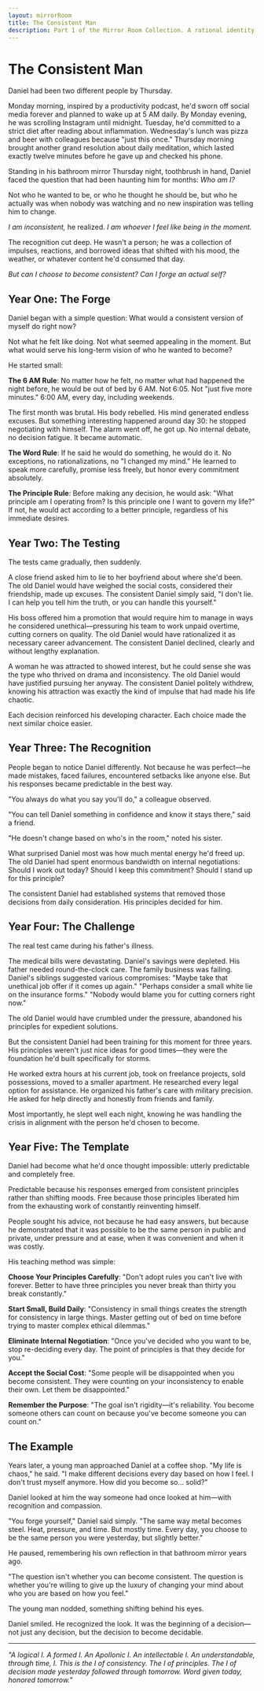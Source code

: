 ```yaml
---
layout: mirrorRoom
title: The Consistent Man
description: Part 1 of the Mirror Room Collection. A rational identity.
---
```


# The Consistent Man

Daniel had been two different people by Thursday.

Monday morning, inspired by a productivity podcast, he'd sworn off social media forever and planned to wake up at 5 AM daily. By Monday evening, he was scrolling Instagram until midnight. Tuesday, he'd committed to a strict diet after reading about inflammation. Wednesday's lunch was pizza and beer with colleagues because "just this once." Thursday morning brought another grand resolution about daily meditation, which lasted exactly twelve minutes before he gave up and checked his phone.

Standing in his bathroom mirror Thursday night, toothbrush in hand, Daniel faced the question that had been haunting him for months: _Who am I?_

Not who he wanted to be, or who he thought he should be, but who he actually was when nobody was watching and no new inspiration was telling him to change.

_I am inconsistent,_ he realized. _I am whoever I feel like being in the moment._

The recognition cut deep. He wasn't a person; he was a collection of impulses, reactions, and borrowed ideas that shifted with his mood, the weather, or whatever content he'd consumed that day.

_But can I choose to become consistent? Can I forge an actual self?_

## Year One: The Forge

Daniel began with a simple question: What would a consistent version of myself do right now?

Not what he felt like doing. Not what seemed appealing in the moment. But what would serve his long-term vision of who he wanted to become?

He started small:

**The 6 AM Rule**: No matter how he felt, no matter what had happened the night before, he would be out of bed by 6 AM. Not 6:05. Not "just five more minutes." 6:00 AM, every day, including weekends.

The first month was brutal. His body rebelled. His mind generated endless excuses. But something interesting happened around day 30: he stopped negotiating with himself. The alarm went off, he got up. No internal debate, no decision fatigue. It became automatic.

**The Word Rule**: If he said he would do something, he would do it. No exceptions, no rationalizations, no "I changed my mind." He learned to speak more carefully, promise less freely, but honor every commitment absolutely.

**The Principle Rule**: Before making any decision, he would ask: "What principle am I operating from? Is this principle one I want to govern my life?" If not, he would act according to a better principle, regardless of his immediate desires.

## Year Two: The Testing

The tests came gradually, then suddenly.

A close friend asked him to lie to her boyfriend about where she'd been. The old Daniel would have weighed the social costs, considered their friendship, made up excuses. The consistent Daniel simply said, "I don't lie. I can help you tell him the truth, or you can handle this yourself."

His boss offered him a promotion that would require him to manage in ways he considered unethical—pressuring his team to work unpaid overtime, cutting corners on quality. The old Daniel would have rationalized it as necessary career advancement. The consistent Daniel declined, clearly and without lengthy explanation.

A woman he was attracted to showed interest, but he could sense she was the type who thrived on drama and inconsistency. The old Daniel would have justified pursuing her anyway. The consistent Daniel politely withdrew, knowing his attraction was exactly the kind of impulse that had made his life chaotic.

Each decision reinforced his developing character. Each choice made the next similar choice easier.

## Year Three: The Recognition

People began to notice Daniel differently. Not because he was perfect—he made mistakes, faced failures, encountered setbacks like anyone else. But his responses became predictable in the best way.

"You always do what you say you'll do," a colleague observed.

"You can tell Daniel something in confidence and know it stays there," said a friend.

"He doesn't change based on who's in the room," noted his sister.

What surprised Daniel most was how much mental energy he'd freed up. The old Daniel had spent enormous bandwidth on internal negotiations: Should I work out today? Should I keep this commitment? Should I stand up for this principle?

The consistent Daniel had established systems that removed those decisions from daily consideration. His principles decided for him.

## Year Four: The Challenge

The real test came during his father's illness.

The medical bills were devastating. Daniel's savings were depleted. His father needed round-the-clock care. The family business was failing. Daniel's siblings suggested various compromises: "Maybe take that unethical job offer if it comes up again." "Perhaps consider a small white lie on the insurance forms." "Nobody would blame you for cutting corners right now."

The old Daniel would have crumbled under the pressure, abandoned his principles for expedient solutions.

But the consistent Daniel had been training for this moment for three years. His principles weren't just nice ideas for good times—they were the foundation he'd built specifically for storms.

He worked extra hours at his current job, took on freelance projects, sold possessions, moved to a smaller apartment. He researched every legal option for assistance. He organized his father's care with military precision. He asked for help directly and honestly from friends and family.

Most importantly, he slept well each night, knowing he was handling the crisis in alignment with the person he'd chosen to become.

## Year Five: The Template

Daniel had become what he'd once thought impossible: utterly predictable and completely free.

Predictable because his responses emerged from consistent principles rather than shifting moods. Free because those principles liberated him from the exhausting work of constantly reinventing himself.

People sought his advice, not because he had easy answers, but because he demonstrated that it was possible to be the same person in public and private, under pressure and at ease, when it was convenient and when it was costly.

His teaching method was simple:

**Choose Your Principles Carefully**: "Don't adopt rules you can't live with forever. Better to have three principles you never break than thirty you break constantly."

**Start Small, Build Daily**: "Consistency in small things creates the strength for consistency in large things. Master getting out of bed on time before trying to master complex ethical dilemmas."

**Eliminate Internal Negotiation**: "Once you've decided who you want to be, stop re-deciding every day. The point of principles is that they decide for you."

**Accept the Social Cost**: "Some people will be disappointed when you become consistent. They were counting on your inconsistency to enable their own. Let them be disappointed."

**Remember the Purpose**: "The goal isn't rigidity—it's reliability. You become someone others can count on because you've become someone you can count on."

## The Example

Years later, a young man approached Daniel at a coffee shop. "My life is chaos," he said. "I make different decisions every day based on how I feel. I don't trust myself anymore. How did you become so... solid?"

Daniel looked at him the way someone had once looked at him—with recognition and compassion.

"You forge yourself," Daniel said simply. "The same way metal becomes steel. Heat, pressure, and time. But mostly time. Every day, you choose to be the same person you were yesterday, but slightly better."

He paused, remembering his own reflection in that bathroom mirror years ago.

"The question isn't whether you can become consistent. The question is whether you're willing to give up the luxury of changing your mind about who you are based on how you feel."

The young man nodded, something shifting behind his eyes.

Daniel smiled. He recognized the look. It was the beginning of a decision—not just any decision, but the decision to become decidable.

---

_"A logical I. A formed I. An Apollonic I. An intellectable I. An understandable, through time, I. This is the I of consistency. The I of principles. The I of decision made yesterday followed through tomorrow. Word given today, honored tomorrow."_
